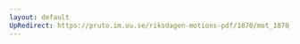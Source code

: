 ```yaml
---
layout: default
UpRedirect: https://pruto.im.uu.se/riksdagen-motions-pdf/1870/mot_1870__ak__113/mot_1870__ak__113-001.pdf
---
```

